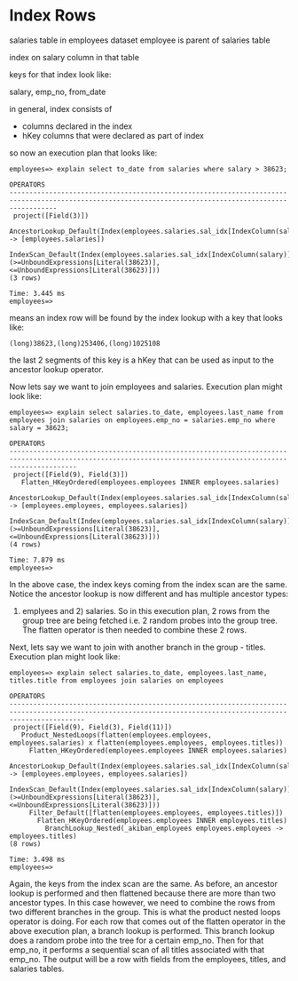 # Index Rows

salaries table in employees dataset
employee is parent of salaries table

index on salary column in that table

keys for that index look like:

 salary, emp_no, from_date

in general, index consists of
 - columns declared in the index
 - hKey columns that were declared as part of index

so now an execution plan that looks like:

```console
employees=> explain select to_date from salaries where salary > 38623;
                                                                       OPERATORS                                                                        
--------------------------------------------------------------------------------------------------------------------------------------------------------
 project([Field(3)])
   AncestorLookup_Default(Index(employees.salaries.sal_idx[IndexColumn(salary)]) -> [employees.salaries])
     IndexScan_Default(Index(employees.salaries.sal_idx[IndexColumn(salary)]) (>=UnboundExpressions[Literal(38623)],<=UnboundExpressions[Literal(38623)]))
(3 rows)

Time: 3.445 ms
employees=> 
```

means an index row will be found by the index lookup with a key that looks like:

```console
(long)38623,(long)253406,(long)1025108
```

the last 2 segments of this key is a hKey that can be used as input to the 
ancestor lookup operator.

Now lets say we want to join employees and salaries. Execution plan might look
like:

```console
employees=> explain select salaries.to_date, employees.last_name from employees join salaries on employees.emp_no = salaries.emp_no where salary = 38623;
                                                                          OPERATORS                                                                          
-------------------------------------------------------------------------------------------------------------------------------------------------------------
 project([Field(9), Field(3)])
   Flatten_HKeyOrdered(employees.employees INNER employees.salaries)
     AncestorLookup_Default(Index(employees.salaries.sal_idx[IndexColumn(salary)]) -> [employees.employees, employees.salaries])
       IndexScan_Default(Index(employees.salaries.sal_idx[IndexColumn(salary)]) (>=UnboundExpressions[Literal(38623)],<=UnboundExpressions[Literal(38623)]))
(4 rows)

Time: 7.879 ms
employees=>
```

In the above case, the index keys coming from the index scan are the same. 
Notice the ancestor lookup is now different and has multiple ancestor types:
1) emplyees and 2) salaries. So in this execution plan, 2 rows from the group
tree are being fetched i.e. 2 random probes into the group tree. The flatten
operator is then needed to combine these 2 rows.

Next, lets say we want to join with another branch in the group - titles.
Execution plan might look like:

```console
employees=> explain select salaries.to_date, employees.last_name, titles.title from employees join salaries on employees
                                                                           OPERATORS                                                                           
---------------------------------------------------------------------------------------------------------------------------------------------------------------
 project([Field(9), Field(3), Field(11)])
   Product_NestedLoops(flatten(employees.employees, employees.salaries) x flatten(employees.employees, employees.titles))
     Flatten_HKeyOrdered(employees.employees INNER employees.salaries)
       AncestorLookup_Default(Index(employees.salaries.sal_idx[IndexColumn(salary)]) -> [employees.employees, employees.salaries])
         IndexScan_Default(Index(employees.salaries.sal_idx[IndexColumn(salary)]) (>=UnboundExpressions[Literal(38623)],<=UnboundExpressions[Literal(38623)]))
     Filter_Default([flatten(employees.employees, employees.titles)])
       Flatten_HKeyOrdered(employees.employees INNER employees.titles)
         BranchLookup_Nested(_akiban_employees employees.employees -> employees.titles)
(8 rows)

Time: 3.498 ms
employees=> 
```

Again, the keys from the index scan are the same. As before, an ancestor
lookup is performed and then flattened because there are more than two
ancestor types. In this case however, we need to combine the rows from
two different branches in the group. This is what the product nested loops
operator is doing. For each row that comes out of the flatten operator in the 
above execution plan, a branch lookup is performed. This branch lookup
does a random probe into the tree for a certain emp_no. Then for that emp_no,
it performs a sequential scan of all titles associated with that emp_no. The
output will be a row with fields from the employees, titles, and salaries
tables.
